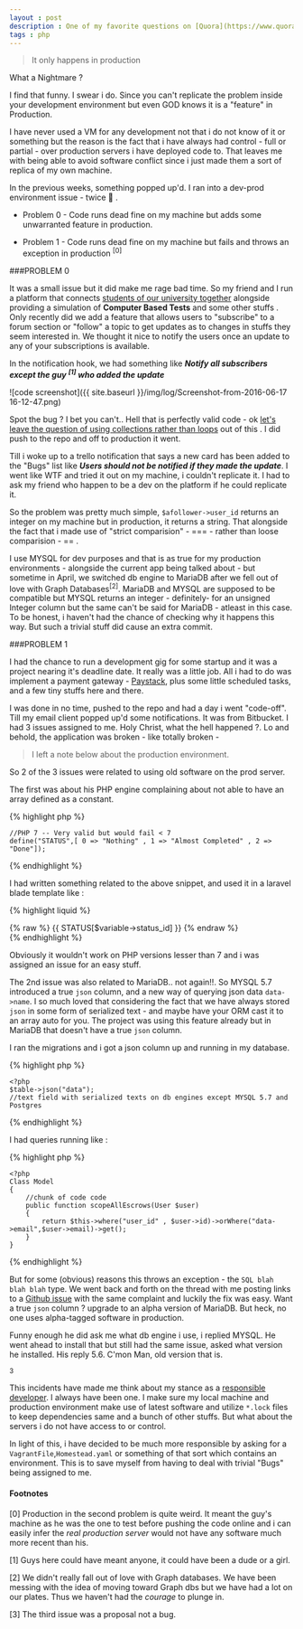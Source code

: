 ```yaml
---
layout : post
description : One of my favorite questions on [Quora](https://www.quora.com) is "What is a coder's worst Nightmare".
tags : php
---
```



> It only happens in production

What a Nightmare ?

I find that funny. I swear i do. Since you can't replicate the problem inside your development environment but even GOD knows it is a "feature" in Production.

I have never used a VM for any development not that i do not know of it or something but the reason is the fact that i have always had control - full or partial - over production servers i have deployed code to. That leaves me with being able to avoid software conflict since i just made them a sort of replica of my own machine.
 
 In the previous weeks, something popped up'd. I ran into a dev-prod environment issue - twice :facepalm: .
 
- Problem 0 - Code runs dead fine on my machine but adds some unwarranted feature in production.
  
- Problem 1 - Code runs dead fine on my machine but fails and throws an exception in production <sup>[0]</sup>

###PROBLEM 0

It was a small issue but it did make me rage bad time. So my friend and I run a platform that connects [students of our university together](https://schoolnetwork.io) alongside providing a simulation of **Computer Based Tests** and some other stuffs . Only recently did we add a feature that allows users to "subscribe" to a forum section or "follow" a topic to get updates as to changes in stuffs they seem interested in. We thought it nice to notify the users once an update to any of your subscriptions is available.

In the notification hook, we had something like ***Notify all subscribers except the guy <sup>[1]</sup> who added the update***

![code screenshot]({{ site.baseurl }}/img/log/Screenshot-from-2016-06-17 16-12-47.png)

Spot the bug ? I bet you can't.. Hell that is perfectly valid code - ok [let's leave the question of using collections rather than loops](http://adamwathan.me/refactoring-to-collections/) out of this . I did push to the repo and off to production it went.

Till i woke up to a trello notification that says a new card has been added to the "Bugs" list like ***Users should not be notified if they made the update***. I went like WTF and tried it out on my machine, i couldn't replicate it. I had to ask my friend who happen to be a dev on the platform if he could replicate it.

So the problem was pretty much simple, `$afollower->user_id` returns an integer on my machine but in production, it returns a string. That alongside the fact that i made use of "strict comparision" - === - rather than loose comparision - == .

I use MYSQL for dev purposes and that is as true for my production environments - alongside the current app being talked about - but sometime in April, we switched db engine to MariaDB after we fell out of love with Graph Databases<sup>[2]</sup>. MariaDB and MYSQL are supposed to be compatible but MYSQL returns an integer - definitely- for an unsigned Integer column but the same can't be said for MariaDB - atleast in this case. To be honest, i haven't had the chance of checking why it happens this way. But such a trivial stuff did cause an extra commit.

###PROBLEM 1

I had the chance to run a development gig for some startup and it was a project nearing it's deadline date. It really was a little job. All i had to do was implement a payment gateway - [Paystack](https://paystack.com), plus some little scheduled tasks, and a few tiny stuffs here and there.

I was done in no time, pushed to the repo and had a day i went "code-off". Till my email client popped up'd some notifications. It was from Bitbucket. I had 3 issues assigned to me. Holy Christ, what the hell happened ?. Lo and behold, the application was broken - like totally broken -

> I left a note below about the production environment.

So 2 of the 3 issues were related to using old software on the prod server. 

The first was about his PHP engine complaining about not able to have an array defined as a constant.

{% highlight php %}

    //PHP 7 -- Very valid but would fail < 7
    define("STATUS",[ 0 => "Nothing" , 1 => "Almost Completed" , 2 => "Done"]);
    
{% endhighlight %}

I had written something related to the above snippet, and used it in a laravel blade template like : 

{% highlight liquid %}

{% raw %}
    {{ STATUS[$variable->status_id] }}
{% endraw %}    
{% endhighlight %}

Obviously it wouldn't work on PHP versions lesser than 7 and i was assigned an issue for an easy stuff.

The 2nd issue was also related to MariaDB.. not again!!. So MYSQL 5.7 introduced a true `json` column, and a new way of querying json data `data->name`. I so much loved that considering the fact that we have always stored `json` in some form of serialized text - and maybe have your ORM cast it to an array auto for you. The project was using this feature already but in MariaDB that doesn't have a true `json` column.
 
 I ran the migrations and i got a json column up and running in my database.
 
{% highlight php %}
 
    <?php
    $table->json("data");
    //text field with serialized texts on db engines except MYSQL 5.7 and Postgres

{% endhighlight %}

I had queries running like : 

{% highlight php %}

    <?php
    Class Model
    {
        //chunk of code code
        public function scopeAllEscrows(User $user)
        {
            return $this->where("user_id" , $user->id)->orWhere("data->email",$user->email)->get();
        }
    }
    
{% endhighlight %}

But for some (obvious) reasons this throws an exception - the `SQL blah blah blah` type. We went back and forth on the thread with me posting links to a [Github issue](https://github.com/laravel/framework/issues/13622) with the same complaint and luckily the fix was easy. Want a true `json` column ? upgrade to an alpha version of MariaDB. But heck, no one uses alpha-tagged software in production.

Funny enough he did ask me what db engine i use, i replied MYSQL. He went ahead to install that but still had the same issue, asked what version he installed. His reply 5.6. C'mon Man, old version that is.

<sup>3</sup>

This incidents have made me think about my stance as a [responsible developer](http://blog.ircmaxell.com/2014/12/being-responsible-developer.html). I always have been one. I make sure my local machine and production environment make use of latest software and utilize `*.lock` files to keep dependencies same and a bunch of other stuffs. But what about the servers i do not have access to or control. 

In light of this, i have decided to be much more responsible by asking for a `VagrantFile`,`Homestead.yaml` or something of that sort which contains an environment. This is to save myself from having to deal with trivial "Bugs" being assigned to me.

#### Footnotes

[0] Production in the second problem is quite weird. It meant the guy's machine as he was the one to test before pushing the code online and i can easily infer the <i>real production server</i> would not have any software much more recent than his.

[1] Guys here could have meant anyone, it could have been a dude or a girl.

[2] We didn't really fall out of love with Graph databases. We have been messing with the idea of moving toward Graph dbs but we have had a lot on our plates. Thus we haven't had the <i>courage</i> to plunge in. 

[3] The third issue was a proposal not a bug.
